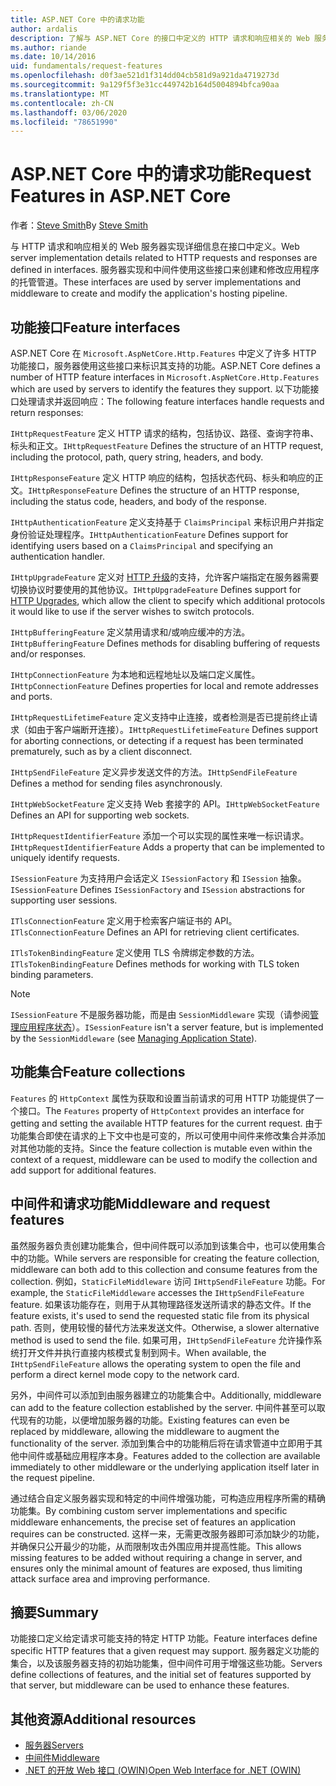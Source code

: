 ```yaml
---
title: ASP.NET Core 中的请求功能
author: ardalis
description: 了解与 ASP.NET Core 的接口中定义的 HTTP 请求和响应相关的 Web 服务器实现详细信息。
ms.author: riande
ms.date: 10/14/2016
uid: fundamentals/request-features
ms.openlocfilehash: d0f3ae521d1f314dd04cb581d9a921da4719273d
ms.sourcegitcommit: 9a129f5f3e31cc449742b164d5004894bfca90aa
ms.translationtype: MT
ms.contentlocale: zh-CN
ms.lasthandoff: 03/06/2020
ms.locfileid: "78651990"
---
```

# <a name="request-features-in-aspnet-core"></a><span data-ttu-id="77aed-103">ASP.NET Core 中的请求功能</span><span class="sxs-lookup"><span data-stu-id="77aed-103">Request Features in ASP.NET Core</span></span>

<span data-ttu-id="77aed-104">作者：[Steve Smith](https://ardalis.com/)</span><span class="sxs-lookup"><span data-stu-id="77aed-104">By [Steve Smith](https://ardalis.com/)</span></span>

<span data-ttu-id="77aed-105">与 HTTP 请求和响应相关的 Web 服务器实现详细信息在接口中定义。</span><span class="sxs-lookup"><span data-stu-id="77aed-105">Web server implementation details related to HTTP requests and responses are defined in interfaces.</span></span> <span data-ttu-id="77aed-106">服务器实现和中间件使用这些接口来创建和修改应用程序的托管管道。</span><span class="sxs-lookup"><span data-stu-id="77aed-106">These interfaces are used by server implementations and middleware to create and modify the application's hosting pipeline.</span></span>

## <a name="feature-interfaces"></a><span data-ttu-id="77aed-107">功能接口</span><span class="sxs-lookup"><span data-stu-id="77aed-107">Feature interfaces</span></span>

<span data-ttu-id="77aed-108">ASP.NET Core 在 `Microsoft.AspNetCore.Http.Features` 中定义了许多 HTTP 功能接口，服务器使用这些接口来标识其支持的功能。</span><span class="sxs-lookup"><span data-stu-id="77aed-108">ASP.NET Core defines a number of HTTP feature interfaces in `Microsoft.AspNetCore.Http.Features` which are used by servers to identify the features they support.</span></span> <span data-ttu-id="77aed-109">以下功能接口处理请求并返回响应：</span><span class="sxs-lookup"><span data-stu-id="77aed-109">The following feature interfaces handle requests and return responses:</span></span>

<span data-ttu-id="77aed-110">`IHttpRequestFeature` 定义 HTTP 请求的结构，包括协议、路径、查询字符串、标头和正文。</span><span class="sxs-lookup"><span data-stu-id="77aed-110">`IHttpRequestFeature` Defines the structure of an HTTP request, including the protocol, path, query string, headers, and body.</span></span>

<span data-ttu-id="77aed-111">`IHttpResponseFeature` 定义 HTTP 响应的结构，包括状态代码、标头和响应的正文。</span><span class="sxs-lookup"><span data-stu-id="77aed-111">`IHttpResponseFeature` Defines the structure of an HTTP response, including the status code, headers, and body of the response.</span></span>

<span data-ttu-id="77aed-112">`IHttpAuthenticationFeature` 定义支持基于 `ClaimsPrincipal` 来标识用户并指定身份验证处理程序。</span><span class="sxs-lookup"><span data-stu-id="77aed-112">`IHttpAuthenticationFeature` Defines support for identifying users based on a `ClaimsPrincipal` and specifying an authentication handler.</span></span>

<span data-ttu-id="77aed-113">`IHttpUpgradeFeature` 定义对 [HTTP 升级](https://tools.ietf.org/html/rfc2616.html#section-14.42)的支持，允许客户端指定在服务器需要切换协议时要使用的其他协议。</span><span class="sxs-lookup"><span data-stu-id="77aed-113">`IHttpUpgradeFeature` Defines support for [HTTP Upgrades](https://tools.ietf.org/html/rfc2616.html#section-14.42), which allow the client to specify which additional protocols it would like to use if the server wishes to switch protocols.</span></span>

<span data-ttu-id="77aed-114">`IHttpBufferingFeature` 定义禁用请求和/或响应缓冲的方法。</span><span class="sxs-lookup"><span data-stu-id="77aed-114">`IHttpBufferingFeature` Defines methods for disabling buffering of requests and/or responses.</span></span>

<span data-ttu-id="77aed-115">`IHttpConnectionFeature` 为本地和远程地址以及端口定义属性。</span><span class="sxs-lookup"><span data-stu-id="77aed-115">`IHttpConnectionFeature` Defines properties for local and remote addresses and ports.</span></span>

<span data-ttu-id="77aed-116">`IHttpRequestLifetimeFeature` 定义支持中止连接，或者检测是否已提前终止请求（如由于客户端断开连接）。</span><span class="sxs-lookup"><span data-stu-id="77aed-116">`IHttpRequestLifetimeFeature` Defines support for aborting connections, or detecting if a request has been terminated prematurely, such as by a client disconnect.</span></span>

<span data-ttu-id="77aed-117">`IHttpSendFileFeature` 定义异步发送文件的方法。</span><span class="sxs-lookup"><span data-stu-id="77aed-117">`IHttpSendFileFeature` Defines a method for sending files asynchronously.</span></span>

<span data-ttu-id="77aed-118">`IHttpWebSocketFeature` 定义支持 Web 套接字的 API。</span><span class="sxs-lookup"><span data-stu-id="77aed-118">`IHttpWebSocketFeature` Defines an API for supporting web sockets.</span></span>

<span data-ttu-id="77aed-119">`IHttpRequestIdentifierFeature` 添加一个可以实现的属性来唯一标识请求。</span><span class="sxs-lookup"><span data-stu-id="77aed-119">`IHttpRequestIdentifierFeature` Adds a property that can be implemented to uniquely identify requests.</span></span>

<span data-ttu-id="77aed-120">`ISessionFeature` 为支持用户会话定义 `ISessionFactory` 和 `ISession` 抽象。</span><span class="sxs-lookup"><span data-stu-id="77aed-120">`ISessionFeature` Defines `ISessionFactory` and `ISession` abstractions for supporting user sessions.</span></span>

<span data-ttu-id="77aed-121">`ITlsConnectionFeature` 定义用于检索客户端证书的 API。</span><span class="sxs-lookup"><span data-stu-id="77aed-121">`ITlsConnectionFeature` Defines an API for retrieving client certificates.</span></span>

<span data-ttu-id="77aed-122">`ITlsTokenBindingFeature` 定义使用 TLS 令牌绑定参数的方法。</span><span class="sxs-lookup"><span data-stu-id="77aed-122">`ITlsTokenBindingFeature` Defines methods for working with TLS token binding parameters.</span></span>

> [!NOTE]
> <span data-ttu-id="77aed-123">`ISessionFeature` 不是服务器功能，而是由 `SessionMiddleware` 实现（请参阅[管理应用程序状态](app-state.md)）。</span><span class="sxs-lookup"><span data-stu-id="77aed-123">`ISessionFeature` isn't a server feature, but is implemented by the `SessionMiddleware` (see [Managing Application State](app-state.md)).</span></span>

## <a name="feature-collections"></a><span data-ttu-id="77aed-124">功能集合</span><span class="sxs-lookup"><span data-stu-id="77aed-124">Feature collections</span></span>

<span data-ttu-id="77aed-125">`Features` 的 `HttpContext` 属性为获取和设置当前请求的可用 HTTP 功能提供了一个接口。</span><span class="sxs-lookup"><span data-stu-id="77aed-125">The `Features` property of `HttpContext` provides an interface for getting and setting the available HTTP features for the current request.</span></span> <span data-ttu-id="77aed-126">由于功能集合即使在请求的上下文中也是可变的，所以可使用中间件来修改集合并添加对其他功能的支持。</span><span class="sxs-lookup"><span data-stu-id="77aed-126">Since the feature collection is mutable even within the context of a request, middleware can be used to modify the collection and add support for additional features.</span></span>

## <a name="middleware-and-request-features"></a><span data-ttu-id="77aed-127">中间件和请求功能</span><span class="sxs-lookup"><span data-stu-id="77aed-127">Middleware and request features</span></span>

<span data-ttu-id="77aed-128">虽然服务器负责创建功能集合，但中间件既可以添加到该集合中，也可以使用集合中的功能。</span><span class="sxs-lookup"><span data-stu-id="77aed-128">While servers are responsible for creating the feature collection, middleware can both add to this collection and consume features from the collection.</span></span> <span data-ttu-id="77aed-129">例如，`StaticFileMiddleware` 访问 `IHttpSendFileFeature` 功能。</span><span class="sxs-lookup"><span data-stu-id="77aed-129">For example, the `StaticFileMiddleware` accesses the `IHttpSendFileFeature` feature.</span></span> <span data-ttu-id="77aed-130">如果该功能存在，则用于从其物理路径发送所请求的静态文件。</span><span class="sxs-lookup"><span data-stu-id="77aed-130">If the feature exists, it's used to send the requested static file from its physical path.</span></span> <span data-ttu-id="77aed-131">否则，使用较慢的替代方法来发送文件。</span><span class="sxs-lookup"><span data-stu-id="77aed-131">Otherwise, a slower alternative method is used to send the file.</span></span> <span data-ttu-id="77aed-132">如果可用，`IHttpSendFileFeature` 允许操作系统打开文件并执行直接内核模式复制到网卡。</span><span class="sxs-lookup"><span data-stu-id="77aed-132">When available, the `IHttpSendFileFeature` allows the operating system to open the file and perform a direct kernel mode copy to the network card.</span></span>

<span data-ttu-id="77aed-133">另外，中间件可以添加到由服务器建立的功能集合中。</span><span class="sxs-lookup"><span data-stu-id="77aed-133">Additionally, middleware can add to the feature collection established by the server.</span></span> <span data-ttu-id="77aed-134">中间件甚至可以取代现有的功能，以便增加服务器的功能。</span><span class="sxs-lookup"><span data-stu-id="77aed-134">Existing features can even be replaced by middleware, allowing the middleware to augment the functionality of the server.</span></span> <span data-ttu-id="77aed-135">添加到集合中的功能稍后将在请求管道中立即用于其他中间件或基础应用程序本身。</span><span class="sxs-lookup"><span data-stu-id="77aed-135">Features added to the collection are available immediately to other middleware or the underlying application itself later in the request pipeline.</span></span>

<span data-ttu-id="77aed-136">通过结合自定义服务器实现和特定的中间件增强功能，可构造应用程序所需的精确功能集。</span><span class="sxs-lookup"><span data-stu-id="77aed-136">By combining custom server implementations and specific middleware enhancements, the precise set of features an application requires can be constructed.</span></span> <span data-ttu-id="77aed-137">这样一来，无需更改服务器即可添加缺少的功能，并确保只公开最少的功能，从而限制攻击外围应用并提高性能。</span><span class="sxs-lookup"><span data-stu-id="77aed-137">This allows missing features to be added without requiring a change in server, and ensures only the minimal amount of features are exposed, thus limiting attack surface area and improving performance.</span></span>

## <a name="summary"></a><span data-ttu-id="77aed-138">摘要</span><span class="sxs-lookup"><span data-stu-id="77aed-138">Summary</span></span>

<span data-ttu-id="77aed-139">功能接口定义给定请求可能支持的特定 HTTP 功能。</span><span class="sxs-lookup"><span data-stu-id="77aed-139">Feature interfaces define specific HTTP features that a given request may support.</span></span> <span data-ttu-id="77aed-140">服务器定义功能的集合，以及该服务器支持的初始功能集，但中间件可用于增强这些功能。</span><span class="sxs-lookup"><span data-stu-id="77aed-140">Servers define collections of features, and the initial set of features supported by that server, but middleware can be used to enhance these features.</span></span>

## <a name="additional-resources"></a><span data-ttu-id="77aed-141">其他资源</span><span class="sxs-lookup"><span data-stu-id="77aed-141">Additional resources</span></span>

* [<span data-ttu-id="77aed-142">服务器</span><span class="sxs-lookup"><span data-stu-id="77aed-142">Servers</span></span>](xref:fundamentals/servers/index)
* [<span data-ttu-id="77aed-143">中间件</span><span class="sxs-lookup"><span data-stu-id="77aed-143">Middleware</span></span>](xref:fundamentals/middleware/index)
* [<span data-ttu-id="77aed-144">.NET 的开放 Web 接口 (OWIN)</span><span class="sxs-lookup"><span data-stu-id="77aed-144">Open Web Interface for .NET (OWIN)</span></span>](xref:fundamentals/owin)

